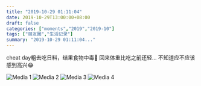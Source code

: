 ```yaml
---
title: "2019-10-29 01:11:04"
date: 2019-10-29T13:00:00+08:00
draft: false
categories: ["moments","2019","2019-10"]
tags: ["朋友圈","生活记录"]
summary: "2019-10-29 01:11:04..."
---
```


cheat day粗去吃日料，结果食物中毒🥴
回来体重比吃之前还轻…
不知道应不应该感到高兴😂

![Media 1](/Moments/photos/2019-10-29/201910290111040.jpg)
![Media 2](/Moments/photos/2019-10-29/201910290111041.jpg)
![Media 3](/Moments/photos/2019-10-29/201910290111042.jpg)
![Media 4](/Moments/photos/2019-10-29/201910290111043.jpg)

